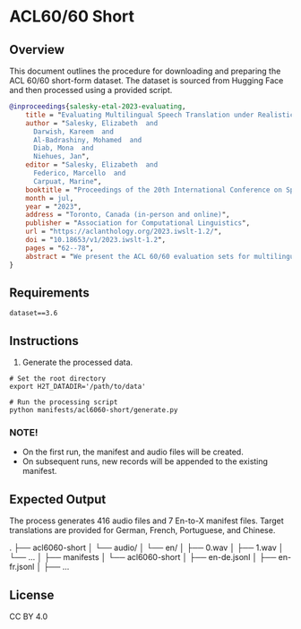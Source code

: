 # ACL60/60 Short

## Overview
This document outlines the procedure for downloading and preparing the ACL 60/60 short-form dataset. The dataset is sourced from Hugging Face and then processed using a provided script.

```bibtex
@inproceedings{salesky-etal-2023-evaluating,
    title = "Evaluating Multilingual Speech Translation under Realistic Conditions with Resegmentation and Terminology",
    author = "Salesky, Elizabeth  and
      Darwish, Kareem  and
      Al-Badrashiny, Mohamed  and
      Diab, Mona  and
      Niehues, Jan",
    editor = "Salesky, Elizabeth  and
      Federico, Marcello  and
      Carpuat, Marine",
    booktitle = "Proceedings of the 20th International Conference on Spoken Language Translation (IWSLT 2023)",
    month = jul,
    year = "2023",
    address = "Toronto, Canada (in-person and online)",
    publisher = "Association for Computational Linguistics",
    url = "https://aclanthology.org/2023.iwslt-1.2/",
    doi = "10.18653/v1/2023.iwslt-1.2",
    pages = "62--78",
    abstract = "We present the ACL 60/60 evaluation sets for multilingual translation of ACL 2022 technical presentations into 10 target languages. This dataset enables further research into multilingual speech translation under realistic recording conditions with unsegmented audio and domain-specific terminology, applying NLP tools to text and speech in the technical domain, and evaluating and improving model robustness to diverse speaker demographics."
}
```

## Requirements
`dataset==3.6`

## Instructions

1. Generate the processed data.
```
# Set the root directory
export H2T_DATADIR='/path/to/data'

# Run the processing script
python manifests/acl6060-short/generate.py
```

### NOTE!
- On the first run, the manifest and audio files will be created.
- On subsequent runs, new records will be appended to the existing manifest.

## Expected Output
The process generates 416 audio files and 7 En-to-X manifest files. Target translations are provided for German, French, Portuguese, and Chinese.

.
├── acl6060-short
│   └── audio/
│       └── en/
│           ├── 0.wav
│           ├── 1.wav
│           └── ...
│
├── manifests
│   └── acl6060-short
│       ├── en-de.jsonl
│       ├── en-fr.jsonl
│       ├── ...



## License
CC BY 4.0